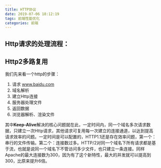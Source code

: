 ```yaml
---
title: HTTP协议
date: 2019-07-06 18:12:19
tags: 前端性能优化
categories: 前端
---
```

## Http请求的处理流程：


## Http2多路复用
我们先来看一个http的步骤：
1. 请求 www.baidu.com
2. 域名解析
3. 建立Http连接
4. 服务器处理文件
5. 返回数据
6. 浏览器解析、渲染文件

其中**Keep-Alive**解决的核心问题就在此，一定时间内，同一个域名多次请求数据，只建立一次Http请求，其他请求可复用每一次建立的连接通道，以达到提高请求效率的问题。一定时间是可以配置的，HTTP1.1还是存在效率问题，第一个：串行的文件传输。第二个：连接数过多。HTTP/2对同一个域名下所有请求都是基于流，也就是说同一个域名下不管访问多少文件，也只建立一条连接。同样Apache的最大连接数为300，因为有了这个新特性，最大的并发就可以提高到300，比原来提升6倍。

